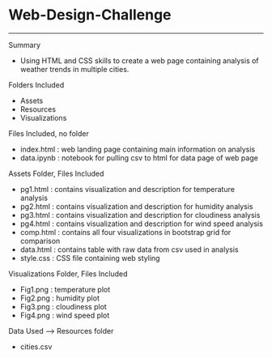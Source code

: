 # Web-Design-Challenge
-----------------------------
Summary
- Using HTML and CSS skills to create a web page containing analysis of weather trends in multiple cities.

Folders Included
- Assets
- Resources
- Visualizations

Files Included, no folder
- index.html : web landing page containing main information on analysis
- data.ipynb : notebook for pulling csv to html for data page of web page

Assets Folder, Files Included
- pg1.html : contains visualization and description for temperature analysis
- pg2.html : contains visualization and description for humidity analysis
- pg3.html : contains visualization and description for cloudiness analysis
- pg4.html : contains visualization and description for wind speed analysis
- comp.html : contains all four visualizations in bootstrap grid for comparison
- data.html : contains table with raw data from csv used in analysis
- style.css : CSS file containing web styling

Visualizations Folder, Files Included
- Fig1.png : temperature plot
- Fig2.png : humidity plot
- Fig3.png : cloudiness plot
- Fig4.png : wind speed plot

Data Used --> Resources folder
- cities.csv 
 

